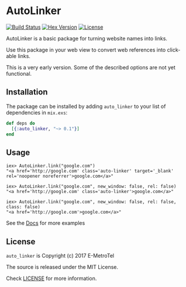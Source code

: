 # AutoLinker

[![Build Status](https://travis-ci.org/smpallen99/auto_linker.png?branch=master)](https://travis-ci.org/smpallen99/auto_linker) [![Hex Version][hex-img]][hex] [![License][license-img]][license]

[hex-img]: https://img.shields.io/hexpm/v/auto_linker.svg
[hex]: https://hex.pm/packages/auto_linker
[license-img]: http://img.shields.io/badge/license-MIT-brightgreen.svg
[license]: http://opensource.org/licenses/MIT

AutoLinker is a basic package for turning website names into links.

Use this package in your web view to convert web references into click-able links.

This is a very early version. Some of the described options are not yet functional.

## Installation

The package can be installed by adding `auto_linker` to your list of dependencies in `mix.exs`:

```elixir
def deps do
  [{:auto_linker, "~> 0.1"}]
end
```

## Usage

```
iex> AutoLinker.link("google.com")
"<a href='http://google.com' class='auto-linker' target='_blank' rel='noopener noreferrer'>google.com</a>"

iex> AutoLinker.link("google.com", new_window: false, rel: false)
"<a href='http://google.com' class='auto-linker'>google.com</a>"

iex> AutoLinker.link("google.com", new_window: false, rel: false, class: false)
"<a href='http://google.com'>google.com</a>"
```

See the [Docs](https://hexdocs.pm/auto_linker/) for more examples

## License

`auto_linker` is Copyright (c) 2017 E-MetroTel

The source is released under the MIT License.

Check [LICENSE](LICENSE) for more information.
